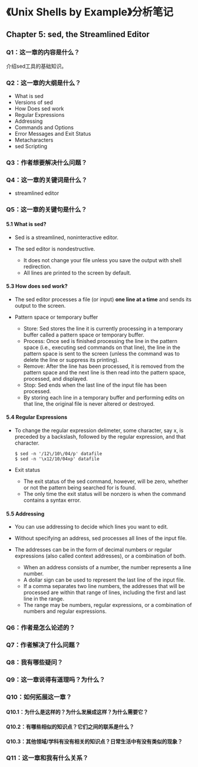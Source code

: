 # 《Unix Shells by Example》分析笔记

## Chapter 5: sed, the Streamlined Editor

### Q1：这一章的内容是什么？

介绍sed工具的基础知识。

### Q2：这一章的大纲是什么？

- What is sed
- Versions of sed
- How Does sed work
- Regular Expressions
- Addressing
- Commands and Options
- Error Messages and Exit Status
- Metacharacters
- sed Scripting

### Q3：作者想要解决什么问题？

### Q4：这一章的关键词是什么？

- streamlined editor

### Q5：这一章的关键句是什么？

#### 5.1 What is sed?

- Sed is a streamlined, noninteractive editor. 

- The sed editor is nondestructive.
  - It does not change your file unless you save the output with shell redirection.
  - All lines are printed to the screen by default.

#### 5.3 How does sed work?

- The sed editor processes a file (or input) **one line at a time** and sends its output to the screen.

- Pattern space or temporary buffer
  - Store: Sed stores the line it is currently processing in a temporary buffer called a pattern space or temporary buffer.
  - Process: Once sed is finished processing the line in the pattern space (i.e., executing sed commands on that line),
    the line in the pattern space is sent to the screen (unless the command was to delete the line or suppress its printing).
  - Remove: After the line has been processed, it is removed from the pattern space and the next line is then read into the pattern space, processed, and displayed.
  - Stop: Sed ends when the last line of the input file has been processed.
  - By storing each line in a temporary buffer and performing edits on that line, the original file is never altered or destroyed.

#### 5.4 Regular Expressions

- To change the regular expression delimeter,
  some character, say x, is preceded by a backslash, followed by the regular expression, and that character.

  ```shell
  $ sed -n '/12\/10\/04/p' datafile
  $ sed -n '\x12/10/04xp' datafile
  ```

- Exit status
  - The exit status of the sed command, however, will be zero, whether or not the pattern being searched for is found.
  - The only time the exit status will be nonzero is when the command contains a syntax error.

#### 5.5 Addressing

- You can use addressing to decide which lines you want to edit.

- Without specifying an address, sed processes all lines of the input file.

- The addresses can be in the form of decimal numbers or regular expressions (also called context addresses), or a combination of both.
  - When an address consists of a number, the number represents a line number.
  - A dollar sign can be used to represent the last line of the input file.
  - If a comma separates two line numbers, the addresses that will be processed are within that range of lines, including the first and last line in the range.
  - The range may be numbers, regular expressions, or a combination of numbers and regular expressions.

### Q6：作者是怎么论述的？

### Q7：作者解决了什么问题？

### Q8：我有哪些疑问？

### Q9：这一章说得有道理吗？为什么？

### Q10：如何拓展这一章？

#### Q10.1：为什么是这样的？为什么发展成这样？为什么需要它？

#### Q10.2：有哪些相似的知识点？它们之间的联系是什么？

#### Q10.3：其他领域/学科有没有相关的知识点？日常生活中有没有类似的现象？

### Q11：这一章和我有什么关系？

